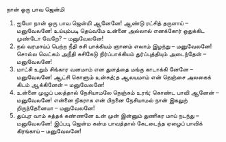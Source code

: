 
நான் ஒரு பாவ ஜென்மி
1. ஐயோ நான் ஒரு பாவ ஜென்மி ஆனேனே!
 ஆண்டு ரட்சித் தருளாய் – மனுவேலனே!
 உய்யும்படி தெய்வமே உன்னை அல்லால் எனக்கோர்
 ஒதுக்கிட முண்டோ வேறே? – மனுவேலனே!
2. நல் வரமாய்ப் பெற்ற நீதி சுசி பாக்கியம்
 ஞானம் எலாம் இழந்து – மனுவேலனே!
 சொல்ல வெட்கம் அநீதி சுசிகேடு நிர்ப்பாக்கியம்
 துர்ப்புத்தியும் அடைந்தேன் – மனுவேலனே!
3. மாட்சி உறும் சிங்கார வனமாம் என துளத்தை
 மங்கு காடாக்கி னேனே – மனுவேலனே!
 ஆட்சி கொளும் உன்சுத்;த ஆலயமாம் என் நெஞ்சை
 அலகைக் கிடம் ஆக்கினேன் – மனுவேலனே!
4. உன்னை முழுப் பலத்தால் நேசியாமலே நெஞ்சும்
 உரங்; கொண்ட பாவி ஆனேன் – மனுவேலனே!
 என்னை நிகராக என் பிறனை நேசியாமல் நான்
 இகலுற் றிருந்தேனையா – மனுவேலனே!
5. துப்புர வாம் சுத்தக் கண்ணனே உன் முன் இன்னும்
 துணிகர மாய் நடந்து – மனுவேலனே!
 இப்படி ஜென்ம கன்ம பாவத்தால் கேடடைந்த
 ஏழைப் பாவிக் கிரங்காய் – மனுவேலனே!


